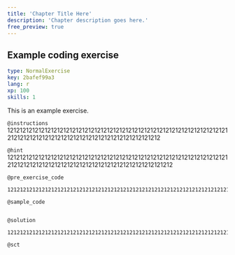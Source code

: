 ```yaml
---
title: 'Chapter Title Here'
description: 'Chapter description goes here.'
free_preview: true
---
```


## Example coding exercise

```yaml
type: NormalExercise
key: 2bafef99a3
lang: r
xp: 100
skills: 1
```

This is an example exercise.

`@instructions`
121212121212121212121212121212121212121212121212121212121212121212121212121212121212121212121212121212121212121212121212

`@hint`
1212121212121212121212121212121212121212121212121212121212121212121212121212121212121212121212121212121212121212121212121212

`@pre_exercise_code`
```{r}
12121212121212121212121212121212121212121212121212121212121212121212121212121212121212121212121212121212121212121212121212
```

`@sample_code`
```{r}

```

`@solution`
```{r}
121212121212121212121212121212121212121212121212121212121212121212121212121212121212121212121212121212121212121212121212
```

`@sct`
```{r}

```
